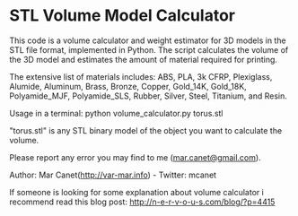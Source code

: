 STL Volume Model Calculator
===========================

This code is a volume calculator and weight estimator for 3D models in the STL file format, implemented in Python.
The script calculates the volume of the 3D model and estimates the amount of material required for printing.

The extensive list of materials includes: ABS, PLA, 3k CFRP, Plexiglass, Alumide, Aluminum, Brass, Bronze, Copper, Gold_14K, Gold_18K, Polyamide_MJF, Polyamide_SLS, Rubber, Silver, Steel, Titanium, and Resin.

Usage in a terminal: 
  python volume_calculator.py torus.stl

"torus.stl" is any STL binary model of the object you want to calculate the volume.

Please report any error you may find to me (mar.canet@gmail.com).

Author: Mar Canet(http://var-mar.info) - Twitter: mcanet

If someone is looking for some explanation about volume calculator i recommend read this blog post: http://n-e-r-v-o-u-s.com/blog/?p=4415

